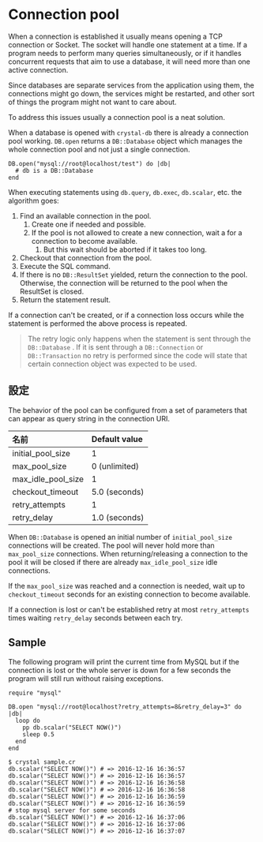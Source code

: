 # Connection pool

When a connection is established it usually means opening a TCP connection or Socket. The socket will handle one statement at a time. If a program needs to perform many queries simultaneously, or if it handles concurrent requests that aim to use a database, it will need more than one active connection.

Since databases are separate services from the application using them, the connections might go down, the services might be restarted, and other sort of things the program might not want to care about.

To address this issues usually a connection pool is a neat solution.

When a database is opened with `crystal-db` there is already a connection pool working. `DB.open` returns a `DB::Database` object which manages the whole connection pool and not just a single connection.

```crystal
DB.open("mysql://root@localhost/test") do |db|
  # db is a DB::Database
end
```

When executing statements using `db.query`, `db.exec`, `db.scalar`, etc. the algorithm goes:

1. Find an available connection in the pool.
   1. Create one if needed and possible.
   2. If the pool is not allowed to create a new connection, wait a for a connection to become available.
      1. But this wait should be aborted if it takes too long.
2. Checkout that connection from the pool.
3. Execute the SQL command.
4. If there is no `DB::ResultSet` yielded, return the connection to the pool. Otherwise, the connection will be returned to the pool when the ResultSet is closed.
5. Return the statement result.

If a connection can't be created, or if a connection loss occurs while the statement is performed the above process is repeated.

> The retry logic only happens when the statement is sent through the `DB::Database` . If it is sent through a `DB::Connection` or `DB::Transaction` no retry is performed since the code will state that certain connection object was expected to be used.

## 設定

The behavior of the pool can be configured from a set of parameters that can appear as query string in the connection URI.

| 名前 | Default value |
| :--- | :--- |
| initial\_pool\_size | 1 |
| max\_pool\_size | 0 \(unlimited\) |
| max\_idle\_pool\_size | 1 |
| checkout\_timeout | 5.0 \(seconds\) |
| retry\_attempts | 1 |
| retry\_delay | 1.0 \(seconds\) |

When `DB::Database` is opened an initial number of `initial_pool_size` connections will be created. The pool will never hold more than `max_pool_size` connections. When returning/releasing a connection to the pool it will be closed if there are already `max_idle_pool_size` idle connections.

If the `max_pool_size` was reached and a connection is needed, wait up to `checkout_timeout` seconds for an existing connection to become available.

If a connection is lost or can't be established retry at most `retry_attempts` times waiting `retry_delay` seconds between each try.

## Sample

The following program will print the current time from MySQL but if the connection is lost or the whole server is down for a few seconds the program will still run without raising exceptions.

```crystal title="sample.cr"
require "mysql"

DB.open "mysql://root@localhost?retry_attempts=8&retry_delay=3" do |db|
  loop do
    pp db.scalar("SELECT NOW()")
    sleep 0.5
  end
end
```

```console
$ crystal sample.cr
db.scalar("SELECT NOW()") # => 2016-12-16 16:36:57
db.scalar("SELECT NOW()") # => 2016-12-16 16:36:57
db.scalar("SELECT NOW()") # => 2016-12-16 16:36:58
db.scalar("SELECT NOW()") # => 2016-12-16 16:36:58
db.scalar("SELECT NOW()") # => 2016-12-16 16:36:59
db.scalar("SELECT NOW()") # => 2016-12-16 16:36:59
# stop mysql server for some seconds
db.scalar("SELECT NOW()") # => 2016-12-16 16:37:06
db.scalar("SELECT NOW()") # => 2016-12-16 16:37:06
db.scalar("SELECT NOW()") # => 2016-12-16 16:37:07
```
